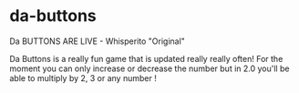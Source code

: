 # da-buttons
Da BUTTONS ARE LIVE - Whisperito "Original"

Da Buttons is a really fun game that is updated really really often! For the moment you can only increase or decrease the number but in 2.0 you'll be able to multiply by 2, 3 or any number !
